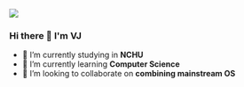 ![](https://komarev.com/ghpvc/?username=twjmy)

### Hi there 👋 I'm VJ

- 🔭 I’m currently studying in <b>NCHU</b>
- 🌱 I’m currently learning <b>Computer Science</b>
- 👯 I’m looking to collaborate on <b>combining mainstream OS</b>
<!-- 🤔 I’m looking for help with
